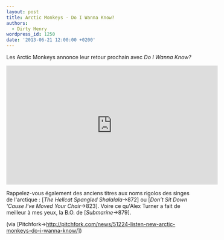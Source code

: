 ```yaml
---
layout: post
title: Arctic Monkeys - Do I Wanna Know?
authors:
  - Dirty Henry
wordpress_id: 1250
date: '2013-06-21 12:00:00 +0200'
---
```

Les Arctic Monkeys annonce leur retour prochain avec *Do I Wanna Know?*

<iframe width="560" height="315" src="http://www.youtube.com/embed/bpOSxM0rNPM" frameborder="0" allowfullscreen></iframe>

Rappelez-vous également des anciens titres aux noms rigolos des singes de l'arctique : [*The Hellcat Spangled Shalalala*->872] ou [*Don’t Sit Down ‘Cause I’ve Moved Your Chair*->823]. Voire ce qu'Alex Turner a fait de meilleur à mes yeux, la B.O. de [*Submarine*->879].

(via [Pitchfork->http://pitchfork.com/news/51224-listen-new-arctic-monkeys-do-i-wanna-know/])

